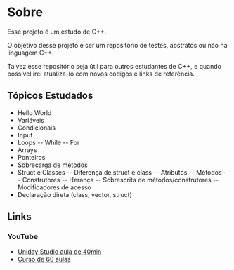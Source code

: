 # Sobre
Esse projeto é um estudo de C++.

O objetivo desse projeto é ser um repositório de testes, abstratos ou não na linguagem C++.

Talvez esse repositório seja útil para outros estudantes de C++, e quando possível irei atualiza-lo com novos códigos e links de referência.

## Tópicos Estudados

- Hello World
- Variáveis
- Condicionais
- Input
- Loops
-- While
-- For
- Arrays
- Ponteiros
- Sobrecarga de métodos
- Struct e Classes
-- Diferença de struct e class
-- Atributos
-- Métodos
-- Construtores
-- Herança
-- Sobrescrita de métodos/construtores
-- Modificadores de acesso
- Declaração direta (class, vector, struct)

## Links

### YouTube
- [Uniday Studio aula de 40min](https://youtu.be/McbdxZ3Se2U)
- [Curso de 60 aulas](https://youtu.be/jg-QHbBWkco)